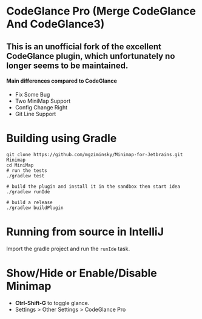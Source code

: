 CodeGlance Pro (Merge CodeGlance And CodeGlance3)
==========

## This is an unofficial fork of the excellent CodeGlance plugin, which unfortunately no longer seems to be maintained.

#### Main differences compared to CodeGlance
- Fix Some Bug
- Two MiniMap Support
- Config Change Right
- Git Line Support

Building using Gradle
====================
```
git clone https://github.com/mgziminsky/Minimap-for-Jetbrains.git Minimap
cd MiniMap
# run the tests
./gradlew test

# build the plugin and install it in the sandbox then start idea
./gradlew runIde

# build a release
./gradlew buildPlugin

```
Running from source in IntelliJ
===================
Import the gradle project and run the `runIde` task.


Show/Hide or Enable/Disable Minimap
===================
* **Ctrl-Shift-G** to toggle glance.
* Settings > Other Settings > CodeGlance Pro